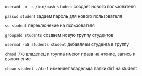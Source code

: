 `useradd -m -s /bin/bash student` создает нового пользователя 

`passwd student` задаем пароль для нового пользователя

`su student` переключение на пользователя

`groupadd students` создаем новую группу студентов

`usermod -aG students student` добавляем студента в группу

`chmod 770` владелец и группа имеют права на чтение, запись и выполнение

`chown student ./dir1` изменяет владельца папки dir1 на student



